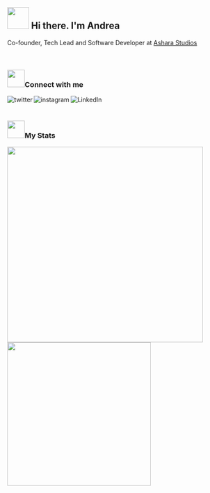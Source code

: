 ## <img height="50" width="50" alt="" src="https://media.giphy.com/media/ebNrLlrnIepNUFAA3P/giphy.gif"/> Hi there. I'm Andrea

Co-founder, Tech Lead and Software Developer at [Ashara Studios](https://asharastudios.com)

<br />

### <img height="40" width="40" alt="" src="https://user-images.githubusercontent.com/29903400/192078625-73995a29-00c7-4e94-9efa-77a1957ef8c3.png">Connect with me 

[<img align="left" alt="twitter" src="https://img.shields.io/badge/twitter-%231877F2.svg?&style=for-the-badge&logo=twitter&logoColor=white" />][twitter]
[<img align="left" alt="instagram" src="https://img.shields.io/badge/instagram-%23E4405F.svg?&style=for-the-badge&logo=instagram&logoColor=white" />][instagram]
[<img align="left" alt="LinkedIn" src="https://img.shields.io/badge/linkedin-%230077B5.svg?&style=for-the-badge&logo=linkedin&logoColor=white" />][linkedin]

<br />
<br />

### <img height="40" width="40" alt="" src="https://user-images.githubusercontent.com/29903400/192078542-7064d309-658c-4d78-a12f-d689ca20e55f.png">My Stats

<img width="450" align="center" src="https://github-readme-stats.vercel.app/api?username=grumysh&theme=tokyonight"/> <img width="330" align="center" src="https://github-readme-stats.vercel.app/api/top-langs/?username=grumysh&layout=compact&theme=tokyonight" />


[theSandbox]:https://www.sandbox.game/en/users/grumysh/5ee44d93-7db6-42b4-8877-ea97a6cf140e/
[twitter]:https://twitter.com/Grumysh
[instagram]:https://www.instagram.com/grumysh/
[linkedin]:https://www.linkedin.com/in/grumysh/
